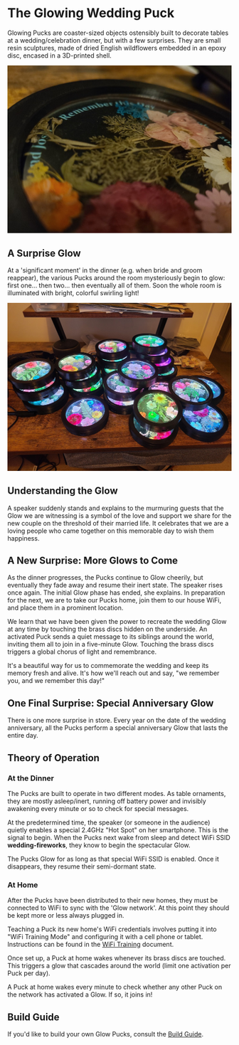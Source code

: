 # The Glowing Wedding Puck

Glowing Pucks are coaster-sized objects ostensibly built to decorate tables at a wedding/celebration dinner, but with a few surprises.  They are small resin sculptures, made of dried English wildflowers embedded in an epoxy disc, encased in a 3D-printed shell.

![Pre-glow Puck](Images/Puck.jpg)

## A Surprise Glow

At a 'significant moment' in the dinner (e.g. when bride and groom reappear), the various Pucks around the room mysteriously begin to glow: first one... then two... then eventually all of them.  Soon the whole room is illuminated with bright, colorful swirling light!

![Glowing Pucks](Images/Glowing-Pucks.jpg)

## Understanding the Glow

A speaker suddenly stands and explains to the murmuring guests that the  Glow we are witnessing is a symbol of the love and support we share for the new couple on the threshold of their married life.  It celebrates that we are a loving people who came together on this memorable day to wish them happiness.

## A New Surprise: More Glows to Come

As the dinner progresses, the Pucks continue to Glow cheerily, but eventually they fade away and resume their inert state. The speaker rises once again.  The initial Glow phase has ended, she explains. In preparation for the next, we are to take our Pucks home, join them to our house WiFi, and place them in a prominent location.

We learn that we have been given the power to recreate the wedding Glow at any time by touching the brass discs hidden on the underside.  An activated Puck sends a quiet message to its siblings around the world, inviting them all to join in a five-minute Glow. Touching the brass discs triggers a global chorus of light and remembrance.

It's a beautiful way for us to commemorate the wedding and keep its memory fresh and alive.  It's how we'll reach out and say, "we remember you, and we remember this day!"

## One Final Surprise: Special Anniversary Glow

There is one more surprise in store.  Every year on the date of the wedding anniversary, all the Pucks perform a special anniversary Glow that lasts the entire day.

## Theory of Operation

### At the Dinner

The Pucks are built to operate in two different modes.  As table ornaments, they are mostly asleep/inert, running off battery power and invisibly awakening every minute or so to check for special messages.

At the predetermined time, the speaker (or someone in the audience) quietly enables a special 2.4GHz "Hot Spot" on her smartphone.  This is the signal to begin.  When the Pucks next wake from sleep and detect WiFi SSID **wedding-fireworks**, they know to begin the spectacular Glow.

The Pucks Glow for as long as that special WiFi SSID is enabled.  Once it disappears, they resume their semi-dormant state.

### At Home

After the Pucks have been distributed to their new homes, they must be connected to WiFi to sync with the 'Glow network'.  At this point they should be kept more or less always plugged in.

Teaching a Puck its new home's WiFi credentials involves putting it into "WiFi Training Mode" and configuring it with a cell phone or tablet. Instructions can be found in the [WiFi Training](WiFi-Training.md) document.

Once set up, a Puck at home wakes whenever its brass discs are touched.  This triggers a glow that cascades around the world (limit one activation per Puck per day).

A Puck at home wakes every minute to check whether any other Puck on the network has activated a Glow.  If so, it joins in!

## Build Guide

If you'd like to build your own Glow Pucks, consult the [Build Guide](Build-Guide.md).
